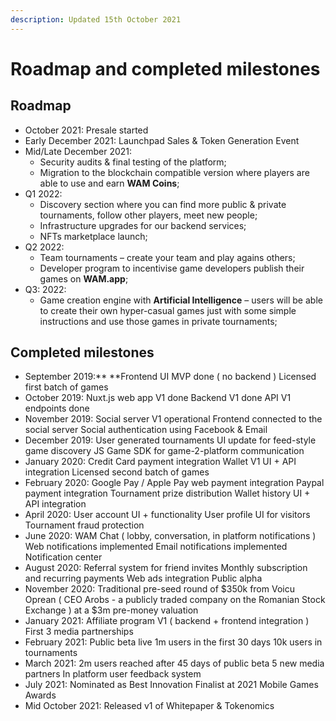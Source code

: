 ```yaml
---
description: Updated 15th October 2021
---
```


# Roadmap and completed milestones

## Roadmap

* October 2021: Presale started
* Early December 2021: Launchpad Sales & Token Generation Event
* Mid/Late December 2021:&#x20;
  * Security audits & final testing of the platform;
  * Migration to the blockchain compatible version where players are able to use and earn **WAM Coins**;
* Q1 2022:
  * Discovery section where you can find more public & private tournaments, follow other players,  meet new people;
  * Infrastructure upgrades for our backend services;
  * NFTs marketplace launch;
* Q2 2022:&#x20;
  * Team tournaments – create your team and play agains others;
  * Developer program to incentivise game developers publish their games on **WAM.app**;
* Q3: 2022:&#x20;
  * Game creation engine with **Artificial Intelligence** – users will be able to create their own hyper-casual games just with some simple instructions and use those games in private tournaments;

## **Completed milestones**

* September 2019:** **Frontend UI MVP done ( no backend ) Licensed first batch of games
* October 2019: Nuxt.js web app V1 done Backend V1 done API V1 endpoints done
* November 2019: Social server V1 operational Frontend connected to the social server Social authentication using Facebook & Email
* December 2019: User generated tournaments UI update for feed-style game discovery JS Game SDK for game-2-platform communication
* January 2020: Credit Card payment integration Wallet V1 UI + API integration Licensed second batch of games
* February 2020: Google Pay / Apple Pay web payment integration Paypal payment integration Tournament prize distribution Wallet history UI + API integration
* April 2020: User account UI + functionality User profile UI for visitors Tournament fraud protection
* June 2020: WAM Chat ( lobby, conversation, in platform notifications ) Web notifications implemented Email notifications implemented Notification center
* August 2020: Referral system for friend invites Monthly subscription and recurring payments Web ads integration Public alpha
* November 2020: Traditional pre-seed round of $350k from Voicu Oprean ( CEO Arobs - a publicly traded company on the Romanian Stock Exchange ) at a $3m pre-money valuation
* January 2021: Affiliate program V1 ( backend + frontend integration ) First 3 media partnerships
* February 2021: Public beta live 1m users in the first 30 days 10k users in tournaments
* March 2021: 2m users reached after 45 days of public beta 5 new media partners In platform user feedback system
* July 2021: Nominated as Best Innovation Finalist at 2021 Mobile Games Awards
* Mid October 2021: Released v1 of Whitepaper & Tokenomics
